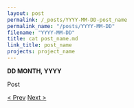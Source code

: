 ```yaml
---
layout: post
permalink: /_posts/YYYY-MM-DD-post_name
permalink_name: "/posts/YYYY-MM-DD"
filename: "YYYY-MM-DD"
title: cat post_name.md
link_title: post_name
projects: project_name
---
```

**DD MONTH, YYYY**

Post

[< Prev](/_posts/PREV_POST)    [Next >](/all_caught_up)
